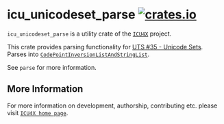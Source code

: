 # icu_unicodeset_parse [![crates.io](https://img.shields.io/crates/v/icu_unicodeset_parse)](https://crates.io/crates/icu_unicodeset_parse)

<!-- cargo-rdme start -->

`icu_unicodeset_parse` is a utility crate of the [`ICU4X`] project.

This crate provides parsing functionality for [UTS #35 - Unicode Sets](https://unicode.org/reports/tr35/#Unicode_Sets).
Parses into [`CodePointInversionListAndStringList`](icu_collections::codepointinvliststringlist::CodePointInversionListAndStringList).

See `parse` for more information.

[`ICU4X`]: ../icu/index.html

<!-- cargo-rdme end -->

## More Information

For more information on development, authorship, contributing etc. please visit [`ICU4X home page`](https://github.com/unicode-org/icu4x).
